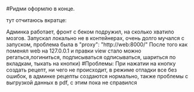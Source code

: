 #Ридми оформлю в конце.

тут отчитаюсь вкратце:

Админка работает, фронт с беком подружил, на сколько хватило мозгов.
Запускал локально не в контейнерах, очень долго мучался с запуском, проблема была в  "proxy": "http://web:8000/"
После того как поменял web на 127.0.0.1 и правки view стало можно регаться,логиниться, подписываться одписываться,
шариться по вкладкам, тыкать на кнопки)
#Проблемы:
При нажатии на кнопку создать рецепт, ни чего не происходит, в режиме отладки все без ошибок, в админке рецепты создаются нормально, также проблемы с выгрузкой данных в pdf, с этим пока не справился
